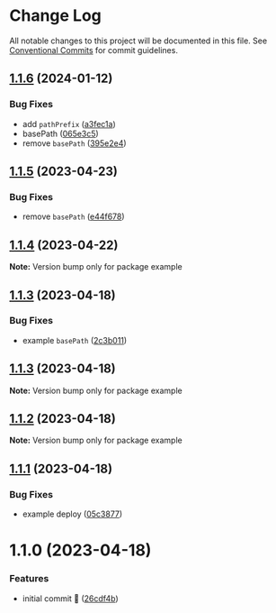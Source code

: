 # Change Log

All notable changes to this project will be documented in this file.
See [Conventional Commits](https://conventionalcommits.org) for commit guidelines.

## [1.1.6](https://github.com/React95/gatsby-theme/compare/example@1.1.5...example@1.1.6) (2024-01-12)


### Bug Fixes

* add `pathPrefix` ([a3fec1a](https://github.com/React95/gatsby-theme/commit/a3fec1a35ed345b138cdaa903fa72cec876ef8ad))
* basePath ([065e3c5](https://github.com/React95/gatsby-theme/commit/065e3c51e4edc6662d948fb4c8ad1d3c1ef5aab7))
* remove `basePath` ([395e2e4](https://github.com/React95/gatsby-theme/commit/395e2e4cc6dd65b93d23b07a76f47afca0bb7ea1))





## [1.1.5](https://github.com/React95/gatsby-theme/compare/example@1.1.4...example@1.1.5) (2023-04-23)


### Bug Fixes

* remove `basePath` ([e44f678](https://github.com/React95/gatsby-theme/commit/e44f6785e59c080acc58e4530b7bf6c76b4c0865))





## [1.1.4](https://github.com/React95/gatsby-theme/compare/example@1.1.3...example@1.1.4) (2023-04-22)

**Note:** Version bump only for package example





## [1.1.3](https://github.com/React95/gatsby-theme/compare/example@1.1.2...example@1.1.3) (2023-04-18)


### Bug Fixes

* example `basePath` ([2c3b011](https://github.com/React95/gatsby-theme/commit/2c3b0110e82e1fd415d1e01ce66233d7d6b87d8a))





## [1.1.3](https://github.com/React95/gatsby-theme/compare/example@1.1.2...example@1.1.3) (2023-04-18)

**Note:** Version bump only for package example





## [1.1.2](https://github.com/React95/gatsby-theme/compare/example@1.1.1...example@1.1.2) (2023-04-18)

**Note:** Version bump only for package example





## [1.1.1](https://github.com/React95/gatsby-theme/compare/example@1.1.0...example@1.1.1) (2023-04-18)


### Bug Fixes

* example deploy ([05c3877](https://github.com/React95/gatsby-theme/commit/05c3877ad56127af57f443b4da154e81416b3ef1))





# 1.1.0 (2023-04-18)


### Features

* initial commit :tada: ([26cdf4b](https://github.com/React95/gatsby-theme/commit/26cdf4beb46ba1184159f07e768b013b61df3919))

